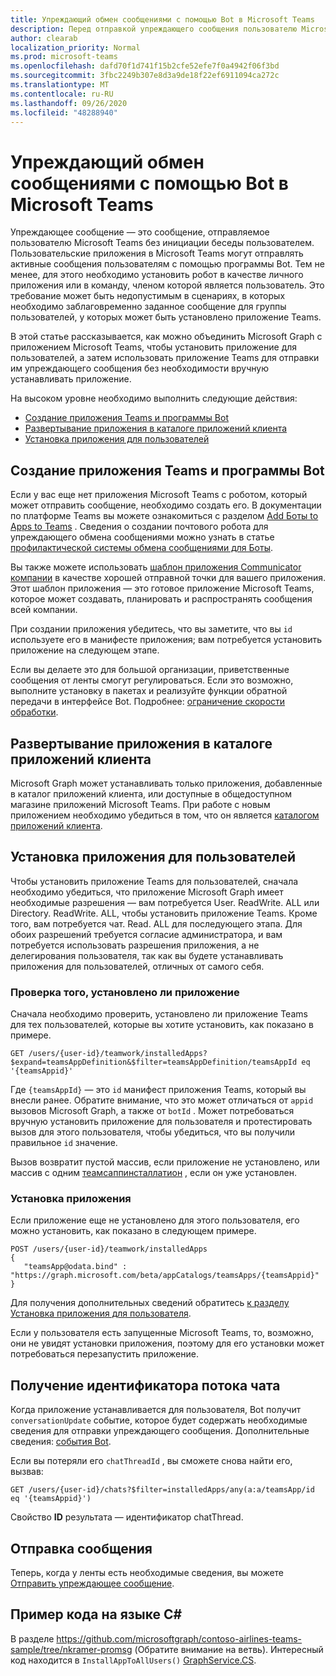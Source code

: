 ```yaml
---
title: Упреждающий обмен сообщениями с помощью Bot в Microsoft Teams
description: Перед отправкой упреждающего сообщения пользователю Microsoft Teams с помощью настраиваемого приложения сначала необходимо установить Bot с помощью Microsoft Graph.
author: clearab
localization_priority: Normal
ms.prod: microsoft-teams
ms.openlocfilehash: dafd70f1d741f15b2cfe52efe7f0a4942f06f3bd
ms.sourcegitcommit: 3fbc2249b307e8d3a9de18f22ef6911094ca272c
ms.translationtype: MT
ms.contentlocale: ru-RU
ms.lasthandoff: 09/26/2020
ms.locfileid: "48288940"
---
```

# <a name="proactive-messaging-using-a-bot-in-microsoft-teams"></a>Упреждающий обмен сообщениями с помощью Bot в Microsoft Teams

Упреждающее сообщение — это сообщение, отправляемое пользователю Microsoft Teams без инициации беседы пользователем. Пользовательские приложения в Microsoft Teams могут отправлять активные сообщения пользователям с помощью программы Bot. Тем не менее, для этого необходимо установить робот в качестве личного приложения или в команду, членом которой является пользователь. Это требование может быть недопустимым в сценариях, в которых необходимо заблаговременно заданное сообщение для группы пользователей, у которых может быть установлено приложение Teams.

В этой статье рассказывается, как можно объединить Microsoft Graph с приложением Microsoft Teams, чтобы установить приложение для пользователей, а затем использовать приложение Teams для отправки им упреждающего сообщения без необходимости вручную устанавливать приложение.

На высоком уровне необходимо выполнить следующие действия:

* [Создание приложения Teams и программы Bot](#create-your-teams-app-and-bot)
* [Развертывание приложения в каталоге приложений клиента](#deploy-your-app-to-your-tenant-app-catalog)
* [Установка приложения для пользователей](#install-the-app-for-your-users)

## <a name="create-your-teams-app-and-bot"></a>Создание приложения Teams и программы Bot

Если у вас еще нет приложения Microsoft Teams с роботом, который может отправить сообщение, необходимо создать его. В документации по платформе Teams вы можете ознакомиться с разделом [Add Боты to Apps to Teams](/microsoftteams/platform/concepts/bots/bots-overview) . Сведения о создании почтового робота для упреждающего обмена сообщениями можно узнать в статье [профилактической системы обмена сообщениями для Боты](/microsoftteams/platform/concepts/bots/bot-conversations/bots-conv-proactive).

Вы также можете использовать [шаблон приложения Communicator компании](https://github.com/OfficeDev/microsoft-teams-company-communicator-app) в качестве хорошей отправной точки для вашего приложения. Этот шаблон приложения — это готовое приложение Microsoft Teams, которое может создавать, планировать и распространять сообщения всей компании.

При создании приложения убедитесь, что вы заметите, что вы `id` используете его в манифесте приложения; вам потребуется установить приложение на следующем этапе.

Если вы делаете это для большой организации, приветственные сообщения от ленты смогут регулироваться. Если это возможно, выполните установку в пакетах и реализуйте функции обратной передачи в интерфейсе Bot. Подробнее: [ограничение скорости обработки](/microsoftteams/platform/concepts/bots/rate-limit).

## <a name="deploy-your-app-to-your-tenant-app-catalog"></a>Развертывание приложения в каталоге приложений клиента

Microsoft Graph может устанавливать только приложения, добавленные в каталог приложений клиента, или доступные в общедоступном магазине приложений Microsoft Teams. При работе с новым приложением необходимо убедиться в том, что он является [каталогом приложений клиента](/microsoftteams/platform/publishing/apps-publish#microsoft-teams-tenant-app-catalog).

## <a name="install-the-app-for-your-users"></a>Установка приложения для пользователей

Чтобы установить приложение Teams для пользователей, сначала необходимо убедиться, что приложение Microsoft Graph имеет необходимые разрешения — вам потребуется User. ReadWrite. ALL или Directory. ReadWrite. ALL, чтобы установить приложение Teams. Кроме того, вам потребуется чат. Read. ALL для последующего этапа. Для обоих разрешений требуется согласие администратора, и вам потребуется использовать разрешения приложения, а не делегирования пользователя, так как вы будете устанавливать приложения для пользователей, отличных от самого себя.

### <a name="check-to-see-if-the-app-is-already-installed"></a>Проверка того, установлено ли приложение

Сначала необходимо проверить, установлено ли приложение Teams для тех пользователей, которые вы хотите установить, как показано в примере.

```http
GET /users/{user-id}/teamwork/installedApps?$expand=teamsAppDefinition&$filter=teamsAppDefinition/teamsAppId eq '{teamsAppid}'
```

Где `{teamsAppId}` — это `id` манифест приложения Teams, который вы внесли ранее. Обратите внимание, что это может отличаться от `appid` вызовов Microsoft Graph, а также от `botId` . Может потребоваться вручную установить приложение для пользователя и протестировать вызов для этого пользователя, чтобы убедиться, что вы получили правильное `id` значение.

Вызов возвратит пустой массив, если приложение не установлено, или массив с одним [теамсаппинсталлатион](/graph/api/resources/teamsappinstallation?view=graph-rest-beta) , если он уже установлен.

### <a name="install-the-app"></a>Установка приложения

Если приложение еще не установлено для этого пользователя, его можно установить, как показано в следующем примере.

```http
POST /users/{user-id}/teamwork/installedApps
{
   "teamsApp@odata.bind" : "https://graph.microsoft.com/beta/appCatalogs/teamsApps/{teamsAppid}"
}
```

Для получения дополнительных сведений обратитесь [к разделу Установка приложения для пользователя](/graph/api/user-add-teamsappinstallation?view=graph-rest-beta).

Если у пользователя есть запущенные Microsoft Teams, то, возможно, они не увидят установки приложения, поэтому для его установки может потребоваться перезапустить приложение.

## <a name="get-the-chat-thread-id"></a>Получение идентификатора потока чата

Когда приложение устанавливается для пользователя, Bot получит `conversationUpdate` событие, которое будет содержать необходимые сведения для отправки упреждающего сообщения. Дополнительные сведения: [события Bot](/microsoftteams/platform/concepts/bots/bots-notifications).

Если вы потеряли его `chatThreadId` , вы сможете снова найти его, вызвав:

```http
GET /users/{user-id}/chats?$filter=installedApps/any(a:a/teamsApp/id eq '{teamsAppid}')
```

Свойство **ID** результата — идентификатор chatThread.

## <a name="sending-the-message"></a>Отправка сообщения

Теперь, когда у ленты есть необходимые сведения, вы можете [Отправить упреждающее сообщение](/microsoftteams/platform/concepts/bots/bot-conversations/bots-conv-proactive).

## <a name="c-sample"></a>Пример кода на языке C#

В разделе https://github.com/microsoftgraph/contoso-airlines-teams-sample/tree/nkramer-promsg (Обратите внимание на ветвь).
Интересный код находится в `InstallAppToAllUsers()` [GraphService.CS](https://github.com/microsoftgraph/contoso-airlines-teams-sample/blob/nkramer-promsg/project/Models/GraphService.cs).